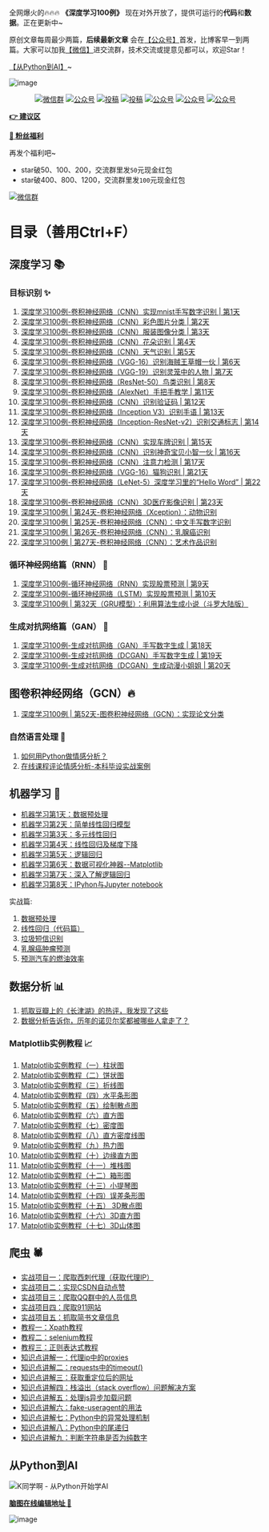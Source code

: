 全网爆火的🔥🔥🔥 **《深度学习100例》** 现在对外开放了，提供可运行的**代码**和**数据**。正在更新中~

原创文章每周最少两篇，**后续最新文章** 会在[【公众号】](#公众号)首发，比博客早一到两篇。大家可以加我[【微信】](#公众号)进交流群，技术交流或提意见都可以，欢迎Star！

[【从Python到AI】](#思维导图)~

![image](https://user-images.githubusercontent.com/33121095/137660473-a61b92fc-8a44-425f-a86c-9d35976974fc.png)

<p align="center">
  <a href="#微信"><img src="https://img.shields.io/badge/weChat-微信群-green.svg" alt="微信群"></a>
  <a href="#公众号"><img src="https://img.shields.io/badge/%E5%85%AC%E4%BC%97%E5%8F%B7-K同学啊-lightgrey.svg" alt="公众号"></a>
  <a href="https://www.zhihu.com/people/ni-huan-hao-ma-70-3/posts"><img src="https://img.shields.io/badge/zhihu-知乎-informational" alt="投稿"></a>
  <a href="https://mtyjkh.blog.csdn.net/"><img src="https://img.shields.io/badge/csdn-CSDN-red.svg" alt="投稿"></a>
  <a href="https://juejin.cn/user/2023562123160158"><img src="https://img.shields.io/badge/juejin-掘金-purple.svg" alt="公众号"></a>
  <a href="https://www.jianshu.com/u/712f72a31392"><img src="https://img.shields.io/badge/jianshu-简书-blue.svg" alt="公众号"></a>
  <a href="https://www.heywhale.com/home/user/profile/60c1cdd86ea0f900179616c8"><img src="https://img.shields.io/badge/heywhale-和鲸-yellow.svg" alt="公众号"></a>
</p>


<a name="文章目录"></a>

[**👉 建议区**](https://github.com/kzbkzb/Python-AI/issues/new)

[**🎁 粉丝福利**](https://mp.weixin.qq.com/s/NES9RhtAhbX_jsmGua28dA)


再发个福利吧~ 
- star破50、100、200，交流群里发`50`元现金红包
- star破400、800、1200，交流群里发`100`元现金红包

<a href="#微信"><img src="https://img.shields.io/badge/weChat-微信群-green.svg" alt="微信群"></a>

# 目录（善用Ctrl+F）
## 深度学习 📚

### 目标识别 ✨
1. [深度学习100例-卷积神经网络（CNN）实现mnist手写数字识别 | 第1天](https://mp.weixin.qq.com/s/TR13H-gTqlWKTzIhPATsaw) 
2. [深度学习100例-卷积神经网络（CNN）彩色图片分类 | 第2天](https://mp.weixin.qq.com/s/myRuSfF4LgUBmp4FusngtA)
3. [深度学习100例-卷积神经网络（CNN）服装图像分类 | 第3天](https://mp.weixin.qq.com/s/MO9D79m91HT1QlRVjhFvBg)
4. [深度学习100例-卷积神经网络（CNN）花朵识别 | 第4天](https://mp.weixin.qq.com/s/uq_ZVf1s1XzYfJq1hxgbPw)
5. [深度学习100例-卷积神经网络（CNN）天气识别 | 第5天](https://mp.weixin.qq.com/s/NFuOhjmH57IPIxVV_eVlBQ)
6. [深度学习100例-卷积神经网络（VGG-16）识别海贼王草帽一伙 | 第6天](https://mp.weixin.qq.com/s/KoIn8uPxhr_IwgEitADgag)
7. [深度学习100例-卷积神经网络（VGG-19）识别灵笼中的人物 | 第7天](https://mp.weixin.qq.com/s/OfWiCHQKH5011b58yllFoA)
8. [深度学习100例-卷积神经网络（ResNet-50）鸟类识别 | 第8天](https://mp.weixin.qq.com/s/t9AABypsQDScxAx6AMQUcA)
9. [深度学习100例-卷积神经网络（AlexNet）手把手教学 | 第11天](https://mp.weixin.qq.com/s/SZeYSbphp8_mxhJ4bRZw2A)
10. [深度学习100例-卷积神经网络（CNN）识别验证码 | 第12天](https://mp.weixin.qq.com/s/Vy2ZSyIZTWlTQHsAySdSpA)
11. [深度学习100例-卷积神经网络（Inception V3）识别手语 | 第13天](https://mp.weixin.qq.com/s/ak0zqVJtknLNu6TWtVgiRA)
12. [深度学习100例-卷积神经网络（Inception-ResNet-v2）识别交通标志 | 第14天](https://mp.weixin.qq.com/s?__biz=MzUyNDgyNDkyMQ==&mid=2247485213&idx=1&sn=0210f5bc9afd8e4283efdda146b90bcc&chksm=fa263f2bcd51b63d06e71688f7ef6aed4fca9eda37f394efdaf945fd0f94ea38cdf9c01aa584&scene=178&cur_album_id=1902502231082352640#rd)
13. [深度学习100例-卷积神经网络（CNN）实现车牌识别 | 第15天](https://mp.weixin.qq.com/s?__biz=MzUyNDgyNDkyMQ==&mid=2247485258&idx=1&sn=beb9d5818e63cf518f18e330317a2c1d&chksm=fa263f7ccd51b66a506951ccbdd9b74c96123034cb43a6a4b0c17c63c5ff2a780f072cb3d3ba&scene=178&cur_album_id=1902502231082352640#rd)
14. [深度学习100例-卷积神经网络（CNN）识别神奇宝贝小智一伙 | 第16天](https://mp.weixin.qq.com/s/H45mP7xErO3SmzJFeIRPZw)
15. [深度学习100例-卷积神经网络（CNN）注意力检测 | 第17天](https://mtyjkh.blog.csdn.net/article/details/118938811)
16. [深度学习100例-卷积神经网络（VGG-16）猫狗识别 | 第21天](https://mp.weixin.qq.com/s/0xgINYkh_qRprCJOfNX2zA)
17. [深度学习100例-卷积神经网络（LeNet-5）深度学习里的“Hello Word” | 第22天](https://mp.weixin.qq.com/s/JXq7CgtfEfAFONv_MayRZg)
18. [深度学习100例-卷积神经网络（CNN）3D医疗影像识别 | 第23天](https://mp.weixin.qq.com/s/9_uAmyUvCCATVVRWZxglIw)
19. [深度学习100例 | 第24天-卷积神经网络（Xception）：动物识别](https://mp.weixin.qq.com/s/3iPVEMFmxZsSE7ShS9RFlw)
20. [深度学习100例 | 第25天-卷积神经网络（CNN）：中文手写数字识别](https://mp.weixin.qq.com/s/I-uO5RbF50eOTMiUBkcAmA)
21. [深度学习100例 | 第26天-卷积神经网络（CNN）：乳腺癌识别](https://mp.weixin.qq.com/s/ZnV9G9C2rduFs_8uBjKukw)
22. [深度学习100例 | 第27天-卷积神经网络（CNN）：艺术作品识别](https://mtyjkh.blog.csdn.net/article/details/120815018)
### 循环神经网络篇（RNN） 🚀 

1.  [深度学习100例-循环神经网络（RNN）实现股票预测 | 第9天](https://mp.weixin.qq.com/s/E1FTjfO-W4dndwctJF9ajQ)
2.  [深度学习100例-循环神经网络（LSTM）实现股票预测 | 第10天](https://mp.weixin.qq.com/s/kL6Z4OQFgdJPIGVjDIoz7g)
3.  [深度学习100例 | 第32天（GRU模型）：利用算法生成小说（斗罗大陆版）](https://mtyjkh.blog.csdn.net/article/details/120536511)

###  生成对抗网络篇（GAN） 🎎

1. [深度学习100例-生成对抗网络（GAN）手写数字生成 | 第18天](https://mtyjkh.blog.csdn.net/article/details/118995896)
2. [深度学习100例-生成对抗网络（DCGAN）手写数字生成 | 第19天](https://mtyjkh.blog.csdn.net/article/details/119133575)
3. [深度学习100例-生成对抗网络（DCGAN）生成动漫小姐姐 | 第20天](https://mtyjkh.blog.csdn.net/article/details/119182578)
## 图卷积神经网络（GCN）🔥
1. [深度学习100例 | 第52天-图卷积神经网络（GCN）：实现论文分类](https://mp.weixin.qq.com/s/H2igaSljlsI0dSw7KVXgcA)

### 自然语言处理 📰

1. [如何用Python做情感分析？](https://mp.weixin.qq.com/s/2O4_ChFTwKioA2O8lirkhQ)
2. [在线课程评论情感分析-本科毕设实战案例](https://mtyjkh.blog.csdn.net/article/details/120731184)

## 机器学习 🧰
 - [机器学习第1天：数据预处理](https://blog.csdn.net/qq_38251616/article/details/82764848)
 - [机器学习第2天：简单线性回归模型](https://blog.csdn.net/qq_38251616/article/details/82769827)
 - [机器学习第3天：多元线性回归](https://blog.csdn.net/qq_38251616/article/details/82775192)
 - [机器学习第4天：线性回归及梯度下降](https://blog.csdn.net/qq_38251616/article/details/82794967)
 - [机器学习第5天：逻辑回归](https://blog.csdn.net/qq_38251616/article/details/82833529)
 - [机器学习第6天：数据可视化神器--Matplotlib](https://blog.csdn.net/qq_38251616/article/details/82854242)
 - [机器学习第7天：深入了解逻辑回归](https://blog.csdn.net/qq_38251616/article/details/82884764)
 - [机器学习第8天：IPyhon与Jupyter notebook](https://blog.csdn.net/qq_38251616/article/details/83054319)

实战篇:

1. [数据预处理](https://mtyjkh.blog.csdn.net/article/details/82764848)
2. [线性回归（代码篇）](https://mtyjkh.blog.csdn.net/article/details/107740173)
3. [垃圾短信识别](https://mtyjkh.blog.csdn.net/article/details/108100817)
4. [乳腺癌肿瘤预测](https://mtyjkh.blog.csdn.net/article/details/107958323)
5. [预测汽车的燃油效率](https://mtyjkh.blog.csdn.net/article/details/107783901)

## 数据分析 📊

1. [抓取豆瓣上的《长津湖》的热评，我发现了这些](https://mp.weixin.qq.com/s/oqjSNUmmCIRVnKeewQE2lA)
2. [数据分析告诉你，历年的诺贝尔奖都被哪些人拿走了？](https://mp.weixin.qq.com/s/yKGmYyEd0UbA9093ZVNhZw)

### Matplotlib实例教程 📈

1. [Matplotlib实例教程（一）柱状图](https://mtyjkh.blog.csdn.net/article/details/120497987)
2. [Matplotlib实例教程（二）饼状图](https://mtyjkh.blog.csdn.net/article/details/120498029)
3. [Matplotlib实例教程（三）折线图](https://mtyjkh.blog.csdn.net/article/details/120498049)
4. [Matplotlib实例教程（四）水平条形图](https://mtyjkh.blog.csdn.net/article/details/120640846)
5. [Matplotlib实例教程（五）绘制散点图](https://mtyjkh.blog.csdn.net/article/details/120252497)
6. [Matplotlib实例教程（六）直方图](https://mtyjkh.blog.csdn.net/article/details/120640947)
7. [Matplotlib实例教程（七）密度图](https://mtyjkh.blog.csdn.net/article/details/120641044)
8. [Matplotlib实例教程（八）直方密度线图](https://mtyjkh.blog.csdn.net/article/details/120641101)
9. [Matplotlib实例教程（九）热力图](https://mtyjkh.blog.csdn.net/article/details/120641140)
10. [Matplotlib实例教程（十）边缘直方图](https://mtyjkh.blog.csdn.net/article/details/120641170)
11. [Matplotlib实例教程（十一）堆栈图](https://mtyjkh.blog.csdn.net/article/details/120734027)
12. [Matplotlib实例教程（十二）箱形图](https://mtyjkh.blog.csdn.net/article/details/120734194)
13. [Matplotlib实例教程（十三）小提琴图](https://mtyjkh.blog.csdn.net/article/details/120734229)
14. [Matplotlib实例教程（十四）误差条形图](https://mtyjkh.blog.csdn.net/article/details/120734265)
15. [Matplotlib实例教程（十五） 3D散点图](https://mtyjkh.blog.csdn.net/article/details/120734298)
16. [Matplotlib实例教程（十六）3D直方图](https://mtyjkh.blog.csdn.net/article/details/120734323)
17. [Matplotlib实例教程（十七）3D山体图](https://mtyjkh.blog.csdn.net/article/details/120734349)

## 爬虫 🕷
- [实战项目一：爬取西刺代理（获取代理IP）](https://blog.csdn.net/qq_38251616/article/details/86750473)
- [实战项目二：实现CSDN自动点赞](https://blog.csdn.net/qq_38251616/article/details/83717669)
- [实战项目三：爬取QQ群中的人员信息](https://blog.csdn.net/qq_38251616/article/details/82963395)
- [实战项目四：爬取911网站](https://blog.csdn.net/qq_38251616/article/details/86750865)
- [实战项目五：抓取简书文章信息](https://blog.csdn.net/qq_38251616/article/details/86819881)
- [教程一：Xpath教程](https://blog.csdn.net/qq_38251616/article/details/80777765)
- [教程二：selenium教程](https://blog.csdn.net/qq_38251616/article/details/86592508)
- [教程三：正则表达式教程](https://blog.csdn.net/qq_38251616/article/details/84935221)
- [知识点讲解一：代理ip中的proxies](https://blog.csdn.net/qq_38251616/article/details/81675871)
- [知识点讲解二：requests中的timeout()](https://blog.csdn.net/qq_38251616/article/details/81813793)
- [知识点讲解三：获取重定位后的网址](https://blog.csdn.net/qq_38251616/article/details/86682261)
- [知识点讲解四：栈溢出（stack overflow）问题解决方案](https://blog.csdn.net/qq_38251616/article/details/81903404)
- [知识点讲解五：处理js异步加载问题](https://blog.csdn.net/qq_38251616/article/details/82749724)
- [知识点讲解六：fake-useragent的用法](https://blog.csdn.net/qq_38251616/article/details/86751142)
- [知识点讲解七：Python中的异常处理机制](https://blog.csdn.net/qq_38251616/article/details/82351482)
- [知识点讲解八：Python中的尾递归](https://blog.csdn.net/qq_38251616/article/details/81978887)
- [知识点讲解九：判断字符串是否为纯数字](https://blog.csdn.net/qq_38251616/article/details/87900947)

<a name="思维导图"></a>
## 从Python到AI

![K同学啊 -  从Python开始学AI](https://user-images.githubusercontent.com/33121095/137693727-1960ad61-011b-4743-84bd-920a753bf1dc.png)

[**脑图在线编辑地址 📝**](https://www.processon.com/view/link/616d2ee45653bb06f69f4543)

<a name="微信"></a>  <a name="公众号"></a>

![image](https://user-images.githubusercontent.com/33121095/137661796-f44595fd-50e0-490e-b4ad-591db384ac4f.png)


